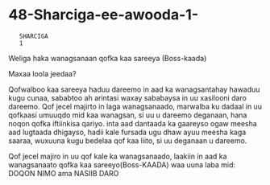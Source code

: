 # 48-Sharciga-ee-awooda-1-

       SHARCIGA
       1

Weliga haka wanagsanaan qofka kaa sareeya (Boss-kaada)

Maxaa loola jeedaa?

Qofwalboo kaa sareeya haduu dareemo in aad ka wanagsantahay hawaduu kugu cunaa, sababtoo ah arintasi waxay sababaysa in uu 
xasilooni daro dareemo. Qof jecel majirto in laga wanagsanaado, marwalba ku dadaal in uu qofkaasi umuuqdo mid kaa wanagsan, 
si uu u dareemo deganaan, hana noqon qofka iftiinkisa qariyo. inta aad dantaada ka gaareyso ogaw meesha aad lugtaada dhigayso,
hadii kale fursada ugu dhaw ayuu meesha kaga saaraa, wuxuuna kugu bedelaa qof kaa liito, si uu deganaan u dareemo.

Qof jecel majiro in uu qof kale ka wanagsanaado, laakiin in aad ka wanagsanaato qofka kaa sareeyo(Boss-KAADA) waa uuna
laba mid: DOQON NIMO ama NASIIB DARO
